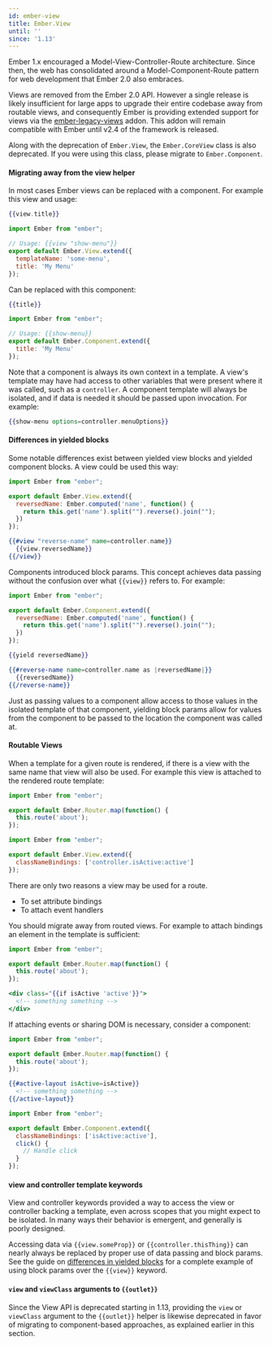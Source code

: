 ```yaml
---
id: ember-view
title: Ember.View
until: ''
since: '1.13'
---
```


Ember 1.x encouraged a Model-View-Controller-Route architecture. Since then,
the web has consolidated around a Model-Component-Route pattern for web
development that Ember 2.0 also embraces.

Views are removed from the Ember 2.0 API. However a single release is likely
insufficient for large apps to upgrade their entire codebase away from routable
views, and consequently Ember is providing extended support for views via the
[ember-legacy-views](https://github.com/emberjs/ember-legacy-views) addon.
This addon will remain compatible with Ember until v2.4 of the framework
is released.

Along with the deprecation of `Ember.View`, the `Ember.CoreView` class is also
deprecated. If you were using this class, please migrate to `Ember.Component`.

#### Migrating away from the view helper

In most cases Ember views can be replaced with a component. For example
this view and usage:

```handlebars {data-filename=app/templates/show-menu.hbs}
{{view.title}}
```

```javascript {data-filename=app/views/show-menu.js}
import Ember from "ember";

// Usage: {{view "show-menu"}}
export default Ember.View.extend({
  templateName: 'some-menu',
  title: 'My Menu'
});
```

Can be replaced with this component:

```handlebars {data-filename=app/templates/components/show-menu.hbs}
{{title}}
```

```javascript {data-filename=app/components/show-menu.js}
import Ember from "ember";

// Usage: {{show-menu}}
export default Ember.Component.extend({
  title: 'My Menu'
});
```

Note that a component is always its own context in a template. A view's template
may have had access to other variables that were present where it was called,
such as a `controller`. A component template will always be isolated, and
if data is needed it should be passed upon invocation. For example:

```handlebars
{{show-menu options=controller.menuOptions}}
```
#### Differences in yielded blocks

Some notable differences exist between yielded view blocks and yielded component
blocks. A view could be used this way:

```javascript {data-filename=app/views/reverse-name.js}
import Ember from "ember";

export default Ember.View.extend({
  reversedName: Ember.computed('name', function() {
    return this.get('name').split("").reverse().join("");
  })
});
```

```handlebars
{{#view "reverse-name" name=controller.name}}
  {{view.reversedName}}
{{/view}}
```

Components introduced block params. This concept achieves data passing
without the confusion over what `{{view}}` refers to. For example:

```javascript {data-filename=app/components/reverse-name.js}
import Ember from "ember";

export default Ember.Component.extend({
  reversedName: Ember.computed('name', function() {
    return this.get('name').split("").reverse().join("");
  })
});
```

```handlebars {data-filename=app/templates/components/reverse-name.hbs}
{{yield reversedName}}
```

```handlebars
{{#reverse-name name=controller.name as |reversedName|}}
  {{reversedName}}
{{/reverse-name}}
```

Just as passing values to a component allow access to those values in the
isolated template of that component, yielding block params allow for values
from the component to be passed to the location the component was called at.

#### Routable Views

When a template for a given route is rendered, if there is a view with the
same name that view will also be used. For example this view is attached
to the rendered route template:

```javascript {data-filename=app/router.js}
import Ember from "ember";

export default Ember.Router.map(function() {
  this.route('about');
});
```

```javascript {data-filename=app/views/about.js}
import Ember from "ember";

export default Ember.View.extend({
  classNameBindings: ['controller.isActive:active']
});
```

There are only two reasons a view may be used for a route.

  * To set attribute bindings
  * To attach event handlers

You should migrate away from routed views. For example to attach
bindings an element in the template is sufficient:

```javascript {data-filename=app/router.js}
import Ember from "ember";

export default Ember.Router.map(function() {
  this.route('about');
});
```

```handlebars {data-filename=app/templates/about.hbs}
<div class="{{if isActive 'active'}}">
  <!-- something something -->
</div>
```

If attaching events or sharing DOM is necessary, consider a component:

```javascript {data-filename=app/router.js}
import Ember from "ember";

export default Ember.Router.map(function() {
  this.route('about');
});
```

```handlebars {data-filename=app/templates/about.hbs}
{{#active-layout isActive=isActive}}
  <!-- something something -->
{{/active-layout}}
```

```javascript {data-filename=app/components/active-layout.js}
import Ember from "ember";

export default Ember.Component.extend({
  classNameBindings: ['isActive:active'],
  click() {
    // Handle click
  }
});
```
#### view and controller template keywords

View and controller keywords provided a way to access the view or controller
backing a template, even across scopes that you might expect to be isolated. In
many ways their behavior is emergent, and generally is poorly designed.

Accessing data via `{{view.someProp}}` or `{{controller.thisThing}}` can
nearly always be replaced by proper use of data passing and block params. See
the guide on [differences in yielded blocks](http://emberjs.com/deprecations/v1.x#toc_differences-in-yielded-blocks)
for a complete example of using block params over the `{{view}}` keyword.


#### `view` and `viewClass` arguments to `{{outlet}}`

Since the View API is deprecated starting in 1.13, providing the `view` or `viewClass` argument to the `{{outlet}}`
helper is likewise deprecated in favor of migrating to component-based approaches, as explained earlier in this
section.